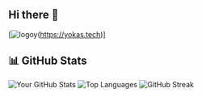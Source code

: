 ## Hi there 👋
[![logoy](https://github.com/user-attachments/assets/12d2d0a3-de51-4db4-bdc1-746b8f6415ce)(https://yokas.tech)]
## 📊 GitHub Stats

![Your GitHub Stats](https://github-readme-stats.vercel.app/api?username=yokiedenis&show_icons=true&theme=tokyonight)
![Top Languages](https://github-readme-stats.vercel.app/api/top-langs/?username=yokiedenis&layout=compact&theme=tokyonight)
![GitHub Streak](https://github-readme-streak-stats.herokuapp.com/?user=yokiedenis&theme=tokyonight)

<!--
**yokiedenis/yokiedenis** is a ✨ _special_ ✨ repository because its `README.md` (this file) appears on your GitHub profile.

Here are some ideas to get you started:

- 🔭 I’m currently working on ...
- 🌱 I’m currently learning ...
- 👯 I’m looking to collaborate on ...
- 🤔 I’m looking for help with ...
- 💬 Ask me about ...
- 📫 How to reach me: ...![logoy](https://github.com/user-attachments/assets/12d2d0a3-de51-4db4-bdc1-746b8f6415ce)

- 😄 Pronouns: ...
- ⚡ Fun fact: ...
-->
